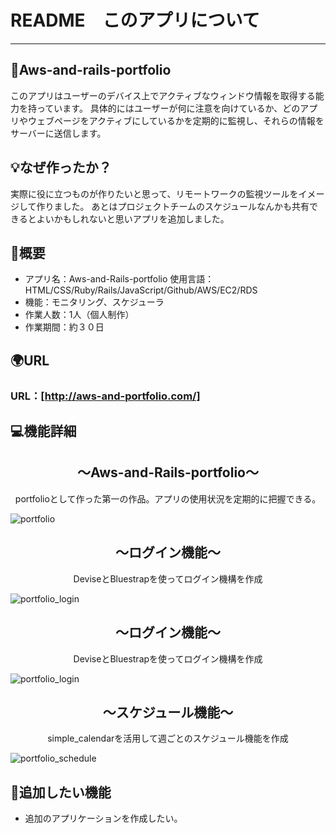 # README　このアプリについて
***

## :bamboo:Aws-and-rails-portfolio
このアプリはユーザーのデバイス上でアクティブなウィンドウ情報を取得する能力を持っています。
具体的にはユーザーが何に注意を向けているか、どのアプリやウェブページをアクティブにしているかを定期的に監視し、それらの情報をサーバーに送信します。

## :bulb:なぜ作ったか？
実際に役に立つものが作りたいと思って、リモートワークの監視ツールをイメージして作りました。
あとはプロジェクトチームのスケジュールなんかも共有できるとよいかもしれないと思いアプリを追加しました。

## :memo:概要
* アプリ名：Aws-and-Rails-portfolio
使用言語：HTML/CSS/Ruby/Rails/JavaScript/Github/AWS/EC2/RDS
* 機能：モニタリング、スケジューラ
* 作業人数：1人（個人制作）
* 作業期間：約３０日

## :earth_africa:URL
### URL：[http://aws-and-portfolio.com/]

## :computer:機能詳細

<h2 align="center">〜Aws-and-Rails-portfolio〜</h2>
<p align="center">portfolioとして作った第一の作品。アプリの使用状況を定期的に把握できる。</p>

![portfolio](https://github.com/hiropon722/aws_and_rails_portfolio/assets/130029168/5bdfd90c-32bc-458f-8b43-c184a0c17ae8)

<h2 align="center">〜ログイン機能〜</h2>
<p align="center">DeviseとBluestrapを使ってログイン機構を作成</p>

![portfolio_login](https://github.com/hiropon722/aws_and_rails_portfolio/assets/130029168/692ef5f5-1779-4c36-8cbc-0a275c56d773)

<h2 align="center">〜ログイン機能〜</h2>
<p align="center">DeviseとBluestrapを使ってログイン機構を作成</p>

![portfolio_login](https://github.com/hiropon722/aws_and_rails_portfolio/assets/130029168/692ef5f5-1779-4c36-8cbc-0a275c56d773)

<h2 align="center">〜スケジュール機能〜</h2>
<p align="center">simple_calendarを活用して週ごとのスケジュール機能を作成</p>

![portfolio_schedule](https://github.com/hiropon722/aws_and_rails_portfolio/assets/130029168/ccb360c4-79c7-468d-a1f6-2f631b3928e5)


## :paperclip:追加したい機能
* 追加のアプリケーションを作成したい。